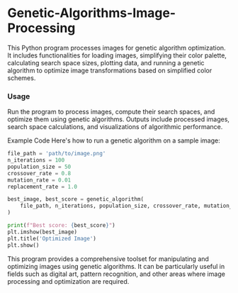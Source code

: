 # Genetic-Algorithms-Image-Processing
This Python program processes images for genetic algorithm optimization. It includes functionalities for loading images, simplifying their color palette, calculating search space sizes, plotting data, and running a genetic algorithm to optimize image transformations based on simplified color schemes.

### Usage
Run the program to process images, compute their search spaces, and optimize them using genetic algorithms. Outputs include processed images, search space calculations, and visualizations of algorithmic performance.

Example Code
Here's how to run a genetic algorithm on a sample image:
```python
file_path = 'path/to/image.png'
n_iterations = 100
population_size = 50
crossover_rate = 0.8
mutation_rate = 0.01
replacement_rate = 1.0

best_image, best_score = genetic_algorithm(
    file_path, n_iterations, population_size, crossover_rate, mutation_rate, replacement_rate
)

print(f"Best score: {best_score}")
plt.imshow(best_image)
plt.title('Optimized Image')
plt.show()
```

This program provides a comprehensive toolset for manipulating and optimizing images using genetic algorithms. It can be particularly useful in fields such as digital art, pattern recognition, and other areas where image processing and optimization are required.
